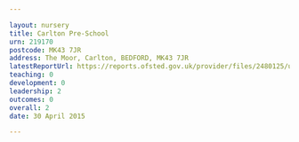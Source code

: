 ```yaml
---

layout: nursery
title: Carlton Pre-School
urn: 219170
postcode: MK43 7JR
address: The Moor, Carlton, BEDFORD, MK43 7JR
latestReportUrl: https://reports.ofsted.gov.uk/provider/files/2480125/urn/219170.pdf
teaching: 0
development: 0
leadership: 2
outcomes: 0
overall: 2
date: 30 April 2015

---
```

